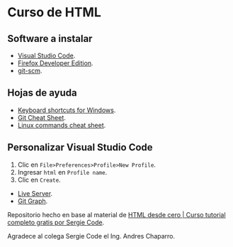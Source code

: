 # Curso de HTML

## Software a instalar

- [Visual Studio Code](https://code.visualstudio.com/Download).
- [Firefox Developer Edition](https://www.mozilla.org/en-US/firefox/developer/).
- [git-scm](https://git-scm.com/).

## Hojas de ayuda

- [Keyboard shortcuts for Windows](https://code.visualstudio.com/shortcuts/keyboard-shortcuts-windows.pdf).
- [Git Cheat Sheet](https://training.github.com/downloads/github-git-cheat-sheet.pdf).
- [Linux commands cheat sheet](https://linuxconfig.org/linux-commands-cheat-sheet).

## Personalizar Visual Studio Code

1. Clic en `File>Preferences>Profile>New Profile`.
2. Ingresar `html` en `Profile name`.
3. Clic en `Create`.

- [Live Server](https://marketplace.visualstudio.com/items?itemName=ritwickdey.LiveServer).
- [Git Graph](https://marketplace.visualstudio.com/items?itemName=mhutchie.git-graph).

Repositorio hecho en base al material de [HTML desde cero | Curso tutorial completo gratis por Sergie Code](https://www.youtube.com/watch?v=bNV6iw13Rnk).

Agradece al colega Sergie Code el Ing. Andres Chaparro.
